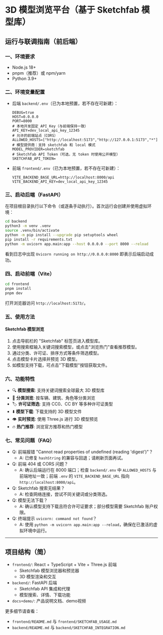 # 3D 模型浏览平台（基于 Sketchfab 模型库）

## 运行与联调指南（前后端）

### 一、环境要求
- Node.js 18+
- pnpm（推荐）或 npm/yarn
- Python 3.9+

### 二、环境变量配置

- 后端 `backend/.env`（已为本地预置，若不存在可新建）：
  ```env
  DEBUG=true
  HOST=0.0.0.0
  PORT=8000
  # 本地开发固定 API Key（与前端保持一致）
  API_KEY=dev_local_api_key_12345
  # 允许的前端站点（CORS）
  ALLOWED_HOSTS=["http://localhost:5173","http://127.0.0.1:5173","*"]
  # 模型提供商：支持 sketchfab 和 local 模式
  MODEL_PROVIDER=sketchfab
  # Sketchfab API Token（可选，无 token 时使用公开模型）
  SKETCHFAB_API_TOKEN=
  ```

- 前端 `frontend/.env`（已为本地预置，若不存在可新建）：
  ```env
  VITE_BACKEND_BASE_URL=http://localhost:8000/api
  VITE_BACKEND_API_KEY=dev_local_api_key_12345
  ```

### 三、启动后端（FastAPI）

在项目根目录执行以下命令（或逐条手动执行）。首次运行会创建并使用虚拟环境：
```bash
cd backend
python3 -m venv .venv
source .venv/bin/activate
python -m pip install --upgrade pip setuptools wheel
pip install -r requirements.txt
python -m uvicorn app.main:app --host 0.0.0.0 --port 8000 --reload
```
看到日志中出现 `Uvicorn running on http://0.0.0.0:8000` 即表示后端启动成功。

### 四、启动前端（Vite）

```bash
cd frontend
pnpm install
pnpm dev
```
打开浏览器访问 `http://localhost:5173/`。

### 五、使用方法

#### Sketchfab 模型浏览
1. 点击导航栏的 "Sketchfab" 标签页进入模型库。
2. 使用搜索框输入关键词搜索模型，或点击"浏览热门"查看推荐模型。
3. 通过分类、许可证、排序方式等条件筛选模型。
4. 点击模型卡片选择并预览 3D 模型。
5. 如模型支持下载，可点击"下载模型"按钮获取文件。


### 六、功能特性

- 🔍 **模型搜索**: 支持关键词搜索全球最大 3D 模型库
- 📂 **分类浏览**: 按车辆、建筑、角色等分类浏览
- 🏷️ **许可证筛选**: 支持 CC0、CC BY 等多种许可证类型
- ⬇️ **模型下载**: 下载支持的 3D 模型文件
- 👁️ **实时预览**: 使用 Three.js 进行 3D 模型预览
- 🔥 **热门推荐**: 浏览官方推荐和热门模型

### 七、常见问题（FAQ）
- Q: 前端报错 "Cannot read properties of undefined (reading 'digest')"？
  - A: 已修复 `hashString` 的兼容与回退；请刷新页面再试。
- Q: 前端 404 或 CORS 问题？
  - A: 确认后端运行在 8000 端口；检查 `backend/.env` 中 `ALLOWED_HOSTS` 与前端地址一致；前端 `.env` 的 `VITE_BACKEND_BASE_URL` 指向 `http://localhost:8000/api`。
- Q: Sketchfab 搜索无结果？
  - A: 检查网络连接，尝试不同关键词或分类筛选。
- Q: 模型无法下载？
  - A: 确认模型支持下载且符合许可证要求；部分模型需要 Sketchfab 账户权限。
- Q: 终端提示 `uvicorn: command not found`？
  - A: 使用 `python -m uvicorn app.main:app --reload`，确保在已激活的虚拟环境中运行。

---

## 项目结构（简）

- `frontend/`: React + TypeScript + Vite + Three.js 前端
  - Sketchfab 模型浏览器和预览器
  - 3D 模型渲染和交互
- `backend/`: FastAPI 后端
  - Sketchfab API 集成和代理
  - 模型搜索、详情、下载功能
- `docs+demo/`: 产品说明文档、demo视频

更多细节请查看：
- `frontend/README.md` 与 `frontend/SKETCHFAB_USAGE.md`
- `backend/README.md` 与 `backend/SKETCHFAB_INTEGRATION.md`